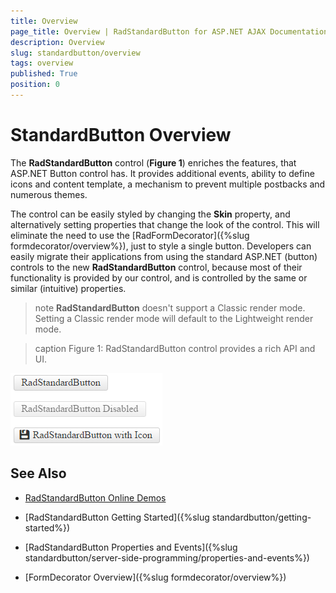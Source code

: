 ```yaml
---
title: Overview
page_title: Overview | RadStandardButton for ASP.NET AJAX Documentation
description: Overview
slug: standardbutton/overview
tags: overview
published: True
position: 0
---
```


# StandardButton Overview

The **RadStandardButton** control (**Figure 1**) enriches the features, that ASP.NET Button control has. It provides additional events, ability to define icons and content template, a mechanism to prevent multiple postbacks and numerous themes. 

The control can be easily styled by changing the **Skin** property, and alternatively setting properties that change the look of the control. This will eliminate the need to use the [RadFormDecorator]({%slug formdecorator/overview%}), just to style a single button. Developers can easily migrate their applications from using the standard ASP.NET (button) controls to the new **RadStandardButton** control, because most of their functionality is provided by our control, and is controlled by the same or similar (intuitive) properties.

>note **RadStandardButton** doesn't support a Classic render mode. Setting a Classic render mode will default to the Lightweight render mode.

>caption Figure 1: RadStandardButton control provides a rich API and UI.

![RadButton](images/radstandardbuttons.png)

## See Also

 * [RadStandardButton Online Demos](http://demos.telerik.com/aspnet-ajax/standardbutton/examples/overview/defaultcs.aspx)
 
 * [RadStandardButton Getting Started]({%slug standardbutton/getting-started%})
 
 * [RadStandardButton Properties and Events]({%slug standardbutton/server-side-programming/properties-and-events%})
 
 * [FormDecorator Overview]({%slug formdecorator/overview%})